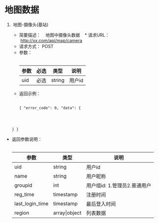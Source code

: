 # 地图数据
1.  地图-摄像头(基站)

    * 简要描述：
    地图中摄像头数据
    * 请求URL：
    http://xx.com/api/map/camera
    * 请求方式：
    POST
    * 参数：<br /><br /><table><thead><th>参数</th><th>必选</th><th>类型</th><th>说明</th></thead><tbody><tr><td>uid</td><td>必选</td><td>string</td><td>用户id</td></tr></tbody></table>
    * 返回示例：<br /><br /><pre><code>{
    "error_code": 0,
    "data": {
      
    }
  }</code></pre>
  * 返回参数说明：<br /><br /><table><thead><th>参数</th><th>类型</th><th>说明</th></thead><tbody><tr><td>uid</td><td>string</td><td>用户id</td></tr><tr><td>name</td><td>string</td><td>用户昵称</td></tr><tr><td>groupid</td><td>int</td><td>用户组id: 1.管理员2.普通用户</td></tr><tr><td>reg_time</td><td>timestamp</td><td>注册时间</td></tr><tr><td>last_login_time</td><td>timestamp</td><td>最后登入时间</td></tr><tr><td>region</td><td>array|object</td><td>列表数据</td></tr></tbody></table><br />
